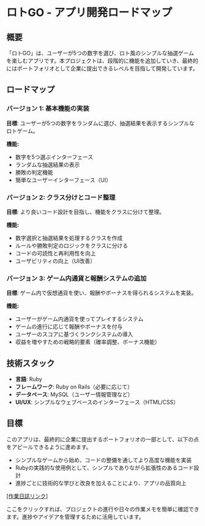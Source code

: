 # ロトGO - アプリ開発ロードマップ

## 概要
「ロトGO」は、ユーザーが5つの数字を選び、ロト風のシンプルな抽選ゲームを楽しむアプリです。本プロジェクトは、段階的に機能を追加していき、最終的にはポートフォリオとして企業に提出できるレベルを目指して開発しています。

## ロードマップ

### バージョン 1: 基本機能の実装
**目標**: ユーザーが5つの数字をランダムに選び、抽選結果を表示するシンプルなロトゲーム。

**機能:**
- 数字を5つ選ぶインターフェース
- ランダムな抽選結果の表示
- 勝敗の判定機能
- 簡単なユーザーインターフェース（UI）

### バージョン 2: クラス分けとコード整理
**目標**: より良いコード設計を目指し、機能をクラスに分けて整理。

**機能:**
- 数字選択と抽選結果を処理するクラスを作成
- ルールや勝敗判定のロジックをクラスに分ける
- コードの可読性と再利用性を向上
- ユーザビリティの向上（UI改善）

### バージョン 3: ゲーム内通貨と報酬システムの追加
**目標**: ゲーム内で仮想通貨を使い、報酬やボーナスを得られるシステムを実装。

**機能:**
- ユーザーがゲーム内通貨を使ってプレイするシステム
- ゲームの進行に応じて報酬やボーナスを付与
- ユーザーのスコアに基づくランクシステムの導入
- 収益を増やすための戦略的要素（確率調整、ボーナス機能）

## 技術スタック
- **言語**: Ruby
- **フレームワーク**: Ruby on Rails（必要に応じて）
- **データベース**: MySQL（ユーザー情報管理など）
- **UI/UX**: シンプルなウェブベースのインターフェース（HTML/CSS）

## 目標
このアプリは、最終的に企業に提出するポートフォリオの一部として、以下の点をアピールできるように進めます。

- シンプルなゲームから始め、コードの整備を通してより高度な機能を実装
- Rubyの実践的な使用例として、シンプルでありながら拡張性のあるコード設計
- 進捗ごとに技術的な学びと改良を加えることにより、アプリの品質向上

[[作業日誌リンク]](https://github.com/yukimasa0705/rotogo_ruby/tree/main/dailyReport/march)

ここをクリックすれば、プロジェクトの進行や日々の作業メモを簡単に確認できます。進捗やアイデアを管理するために活用しています。
